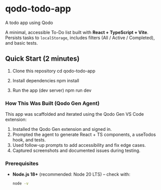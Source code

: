 # qodo-todo-app
A todo app using Qodo

A minimal, accessible To-Do list built with **React + TypeScript + Vite**.  
Persists tasks to `localStorage`, includes filters (All / Active / Completed), and basic tests.

## Quick Start (2 minutes)

1) Clone this repository
cd qodo-todo-app

2) Install dependencies
npm install

3) Run the app (dev server)
npm run dev


### How This Was Built (Qodo Gen Agent)

This app was scaffolded and iterated using the Qodo Gen VS Code extension:
	
 1)	Installed the Qodo Gen extension and signed in.
 2)	Prompted the agent to generate React + TS components, a useTodos hook, and tests.
 3)	Used follow-up prompts to add accessibility and fix edge cases.
 4)	Captured screenshots and documented issues during testing.

### Prerequisites
- **Node.js 18+** (recommended: Node 20 LTS) – check with:
  ```bash
  node -v
